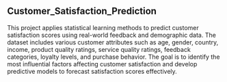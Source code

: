 ## Customer_Satisfaction_Prediction
This project applies statistical learning methods to predict customer satisfaction scores using real-world feedback and demographic data. The dataset includes various customer attributes such as age, gender, country, income, product quality ratings, service quality ratings, feedback categories, loyalty levels, and purchase behavior. The goal is to identify the most influential factors affecting customer satisfaction and develop predictive models to forecast satisfaction scores effectively.
